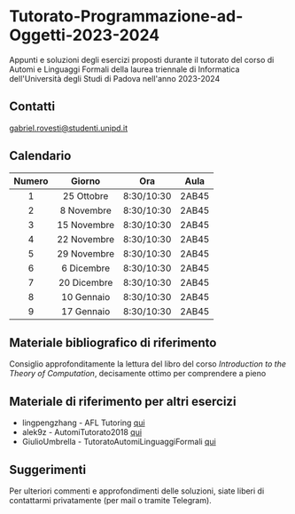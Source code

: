 # Tutorato-Programmazione-ad-Oggetti-2023-2024
Appunti e soluzioni degli esercizi proposti durante il tutorato del corso di Automi e Linguaggi Formali della laurea triennale di Informatica dell'Università degli Studi di Padova nell'anno 2023-2024

## Contatti

gabriel.rovesti@studenti.unipd.it

## Calendario

| **Numero** | **Giorno**   |  **Ora**   | **Aula** |
|:----------:|:------------:|:----------:|:--------:|
|      1     |  25 Ottobre  | 8:30/10:30 |   2AB45  |
|      2     |  8 Novembre  | 8:30/10:30 |   2AB45  |
|      3     |  15 Novembre | 8:30/10:30 |   2AB45  |
|      4     |  22 Novembre | 8:30/10:30 |   2AB45  |
|      5     |  29 Novembre | 8:30/10:30 |   2AB45  |
|      6     |  6 Dicembre  | 8:30/10:30 |   2AB45  |
|      7     |  20 Dicembre | 8:30/10:30 |   2AB45  |
|      8     |  10 Gennaio  | 8:30/10:30 |   2AB45  |
|      9     |  17 Gennaio  | 8:30/10:30 |   2AB45  |

## Materiale bibliografico di riferimento

Consiglio approfonditamente la lettura del libro del corso _Introduction to the Theory of Computation_, decisamente ottimo per comprendere a pieno

## Materiale di riferimento per altri esercizi

- lingpengzhang - AFL Tutoring [qui](https://github.com/linpengzhang/AFL-Tutoring)
- alek9z - AutomiTutorato2018 [qui](https://github.com/alek9z/AutomiTutorato2018)
- GiulioUmbrella - TutoratoAutomiLinguaggiFormali [qui](https://github.com/GiulioUmbrella/TutoratoAutomiLinguaggiFormali)

## Suggerimenti

Per ulteriori commenti e approfondimenti delle soluzioni, siate liberi di contattarmi privatamente (per mail o tramite Telegram).
